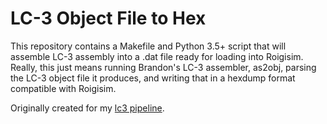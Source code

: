 LC-3 Object File to Hex
=======================

This repository contains a Makefile and Python 3.5+ script that will assemble
LC-3 assembly into a .dat file ready for loading into Roigisim. Really, this
just means running Brandon's LC-3 assembler, as2obj, parsing the LC-3 object
file it produces, and writing that in a hexdump format compatible with
Roigisim.

Originally created for my [lc3 pipeline][1].

[1]: https://github.com/ausbin/lc3pipeline
